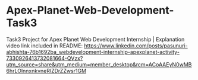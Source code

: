 # Apex-Planet-Web-Development-Task3
Task3 Project for Apex Planet Web Development Internship | Explanation video link included in README:
https://www.linkedin.com/posts/pasunuri-abhishta-76b1692ba_webdevelopment-internship-apexplanet-activity-7330926413732081664-QVzx?utm_source=share&utm_medium=member_desktop&rcm=ACoAAEyN0wMB6hrLOlnnxnkvneRlZDrZZwsr1GM
